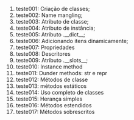 1. teste001: Criação de classes;
1. teste002: Name mangling;  
1. teste003: Atributo de classe;
1. teste004: Atributo de instância;
1. teste005: Atributo .\_\_dict__;
1. teste006: Adicionando itens dinamicamente;
1. teste007: Propriedades
1. teste008: Descritores
1. teste009: Atributo .\_\_slots__;
1. teste010: Instance method
1. teste011: Dunder methods: str e repr
1. teste012: Métodos de classe
1. teste013: métodos estáticos
1. teste014: Uso completo de classes
1. teste015: Herança simples
1. teste016: Métodos estendidos
1. teste017: Métodos sobrescritos